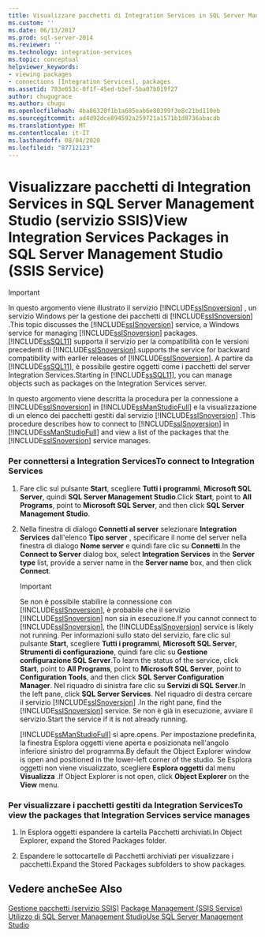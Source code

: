```yaml
---
title: Visualizzare pacchetti di Integration Services in SQL Server Management Studio (servizio SSIS) | Microsoft Docs
ms.custom: ''
ms.date: 06/13/2017
ms.prod: sql-server-2014
ms.reviewer: ''
ms.technology: integration-services
ms.topic: conceptual
helpviewer_keywords:
- viewing packages
- connections [Integration Services], packages
ms.assetid: 783e653c-0f1f-45ed-b3ef-5ba07b019f27
author: chugugrace
ms.author: chugu
ms.openlocfilehash: 4ba86320f1b1a685eab6e80399f3e8c21bd110eb
ms.sourcegitcommit: ad4d92dce894592a259721a1571b1d8736abacdb
ms.translationtype: MT
ms.contentlocale: it-IT
ms.lasthandoff: 08/04/2020
ms.locfileid: "87712123"
---
```

# <a name="view-integration-services-packages-in-sql-server-management-studio-ssis-service"></a><span data-ttu-id="13453-102">Visualizzare pacchetti di Integration Services in SQL Server Management Studio (servizio SSIS)</span><span class="sxs-lookup"><span data-stu-id="13453-102">View Integration Services Packages in SQL Server Management Studio (SSIS Service)</span></span>
    
> [!IMPORTANT]  
>  <span data-ttu-id="13453-103">In questo argomento viene illustrato il servizio [!INCLUDE[ssISnoversion](../includes/ssisnoversion-md.md)] , un servizio Windows per la gestione dei pacchetti di [!INCLUDE[ssISnoversion](../includes/ssisnoversion-md.md)] .</span><span class="sxs-lookup"><span data-stu-id="13453-103">This topic discusses the [!INCLUDE[ssISnoversion](../includes/ssisnoversion-md.md)] service, a Windows service for managing [!INCLUDE[ssISnoversion](../includes/ssisnoversion-md.md)] packages.</span></span> [!INCLUDE[ssSQL11](../includes/sssql11-md.md)] <span data-ttu-id="13453-104">supporta il servizio per la compatibilità con le versioni precedenti di [!INCLUDE[ssISnoversion](../includes/ssisnoversion-md.md)].</span><span class="sxs-lookup"><span data-stu-id="13453-104">supports the service for backward compatibility with earlier releases of [!INCLUDE[ssISnoversion](../includes/ssisnoversion-md.md)].</span></span> <span data-ttu-id="13453-105">A partire da [!INCLUDE[ssSQL11](../includes/sssql11-md.md)], è possibile gestire oggetti come i pacchetti del server Integration Services.</span><span class="sxs-lookup"><span data-stu-id="13453-105">Starting in [!INCLUDE[ssSQL11](../includes/sssql11-md.md)], you can manage objects such as packages on the Integration Services server.</span></span>  
  
 <span data-ttu-id="13453-106">In questo argomento viene descritta la procedura per la connessione a [!INCLUDE[ssISnoversion](../includes/ssisnoversion-md.md)] in [!INCLUDE[ssManStudioFull](../includes/ssmanstudiofull-md.md)] e la visualizzazione di un elenco dei pacchetti gestiti dal servizio [!INCLUDE[ssISnoversion](../includes/ssisnoversion-md.md)] .</span><span class="sxs-lookup"><span data-stu-id="13453-106">This procedure describes how to connect to [!INCLUDE[ssISnoversion](../includes/ssisnoversion-md.md)] in [!INCLUDE[ssManStudioFull](../includes/ssmanstudiofull-md.md)] and view a list of the packages that the [!INCLUDE[ssISnoversion](../includes/ssisnoversion-md.md)] service manages.</span></span>  
  
### <a name="to-connect-to-integration-services"></a><span data-ttu-id="13453-107">Per connettersi a Integration Services</span><span class="sxs-lookup"><span data-stu-id="13453-107">To connect to Integration Services</span></span>  
  
1.  <span data-ttu-id="13453-108">Fare clic sul pulsante **Start**, scegliere **Tutti i programmi**, **Microsoft SQL Server**, quindi **SQL Server Management Studio**.</span><span class="sxs-lookup"><span data-stu-id="13453-108">Click **Start**, point to **All Programs**, point to **Microsoft SQL Server**, and then click **SQL Server Management Studio**.</span></span>  
  
2.  <span data-ttu-id="13453-109">Nella finestra di dialogo **Connetti al server** selezionare **Integration Services** dall'elenco **Tipo server** , specificare il nome del server nella finestra di dialogo **Nome server** e quindi fare clic su **Connetti**.</span><span class="sxs-lookup"><span data-stu-id="13453-109">In the **Connect to Server** dialog box, select **Integration Services** in the **Server type** list, provide a server name in the **Server name** box, and then click **Connect**.</span></span>  
  
    > [!IMPORTANT]  
    >  <span data-ttu-id="13453-110">Se non è possibile stabilire la connessione con [!INCLUDE[ssISnoversion](../includes/ssisnoversion-md.md)], è probabile che il servizio [!INCLUDE[ssISnoversion](../includes/ssisnoversion-md.md)] non sia in esecuzione.</span><span class="sxs-lookup"><span data-stu-id="13453-110">If you cannot connect to [!INCLUDE[ssISnoversion](../includes/ssisnoversion-md.md)], the [!INCLUDE[ssISnoversion](../includes/ssisnoversion-md.md)] service is likely not running.</span></span> <span data-ttu-id="13453-111">Per informazioni sullo stato del servizio, fare clic sul pulsante **Start**, scegliere **Tutti i programmi**, **Microsoft SQL Server**, **Strumenti di configurazione**, quindi fare clic su **Gestione configurazione SQL Server**.</span><span class="sxs-lookup"><span data-stu-id="13453-111">To learn the status of the service, click **Start**, point to **All Programs**, point to **Microsoft SQL Server**, point to **Configuration Tools**, and then click **SQL Server Configuration Manager**.</span></span> <span data-ttu-id="13453-112">Nel riquadro di sinistra fare clic su **Servizi di SQL Server**.</span><span class="sxs-lookup"><span data-stu-id="13453-112">In the left pane, click **SQL Server Services**.</span></span> <span data-ttu-id="13453-113">Nel riquadro di destra cercare il servizio [!INCLUDE[ssISnoversion](../includes/ssisnoversion-md.md)] .</span><span class="sxs-lookup"><span data-stu-id="13453-113">In the right pane, find the [!INCLUDE[ssISnoversion](../includes/ssisnoversion-md.md)] service.</span></span> <span data-ttu-id="13453-114">Se non è già in esecuzione, avviare il servizio.</span><span class="sxs-lookup"><span data-stu-id="13453-114">Start the service if it is not already running.</span></span>  
  
     [!INCLUDE[ssManStudioFull](../includes/ssmanstudiofull-md.md)] <span data-ttu-id="13453-115">si apre.</span><span class="sxs-lookup"><span data-stu-id="13453-115">opens.</span></span> <span data-ttu-id="13453-116">Per impostazione predefinita, la finestra Esplora oggetti viene aperta e posizionata nell'angolo inferiore sinistro del programma.</span><span class="sxs-lookup"><span data-stu-id="13453-116">By default the Object Explorer window is open and positioned in the lower-left corner of the studio.</span></span> <span data-ttu-id="13453-117">Se Esplora oggetti non viene visualizzato, scegliere **Esplora oggetti** dal menu **Visualizza** .</span><span class="sxs-lookup"><span data-stu-id="13453-117">If Object Explorer is not open, click **Object Explorer** on the **View** menu.</span></span>  
  
### <a name="to-view-the-packages-that-integration-services-service-manages"></a><span data-ttu-id="13453-118">Per visualizzare i pacchetti gestiti da Integration Services</span><span class="sxs-lookup"><span data-stu-id="13453-118">To view the packages that Integration Services service manages</span></span>  
  
1.  <span data-ttu-id="13453-119">In Esplora oggetti espandere la cartella Pacchetti archiviati.</span><span class="sxs-lookup"><span data-stu-id="13453-119">In Object Explorer, expand the Stored Packages folder.</span></span>  
  
2.  <span data-ttu-id="13453-120">Espandere le sottocartelle di Pacchetti archiviati per visualizzare i pacchetti.</span><span class="sxs-lookup"><span data-stu-id="13453-120">Expand the Stored Packages subfolders to show packages.</span></span>  
  
## <a name="see-also"></a><span data-ttu-id="13453-121">Vedere anche</span><span class="sxs-lookup"><span data-stu-id="13453-121">See Also</span></span>  
 <span data-ttu-id="13453-122">[Gestione pacchetti &#40;servizio SSIS&#41;](service/package-management-ssis-service.md) </span><span class="sxs-lookup"><span data-stu-id="13453-122">[Package Management &#40;SSIS Service&#41;](service/package-management-ssis-service.md) </span></span>  
 [<span data-ttu-id="13453-123">Utilizzo di SQL Server Management Studio</span><span class="sxs-lookup"><span data-stu-id="13453-123">Use SQL Server Management Studio</span></span>](../database-engine/use-sql-server-management-studio.md)  
  
  
